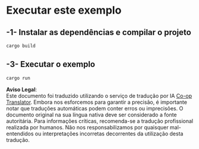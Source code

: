<!--
CO_OP_TRANSLATOR_METADATA:
{
  "original_hash": "154876082e29d53dc2a2615a65627464",
  "translation_date": "2025-08-11T11:59:22+00:00",
  "source_file": "03-GettingStarted/01-first-server/solution/rust/README.md",
  "language_code": "pt"
}
-->
# Executar este exemplo

## -1- Instalar as dependências e compilar o projeto

```bash
cargo build
```

## -3- Executar o exemplo

```bash
cargo run
```

**Aviso Legal**:  
Este documento foi traduzido utilizando o serviço de tradução por IA [Co-op Translator](https://github.com/Azure/co-op-translator). Embora nos esforcemos para garantir a precisão, é importante notar que traduções automáticas podem conter erros ou imprecisões. O documento original na sua língua nativa deve ser considerado a fonte autoritária. Para informações críticas, recomenda-se a tradução profissional realizada por humanos. Não nos responsabilizamos por quaisquer mal-entendidos ou interpretações incorretas decorrentes da utilização desta tradução.
